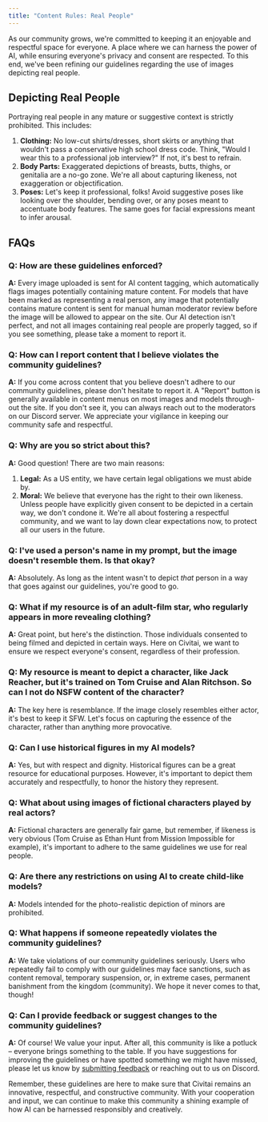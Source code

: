 ```yaml
---
title: "Content Rules: Real People"
---
```


As our community grows, we're committed to keeping it an enjoyable and respectful space for everyone. A place where we can harness the power of AI, while ensuring everyone's privacy and consent are respected. To this end, we've been refining our guidelines regarding the use of images depicting real people.

## Depicting Real People
Portraying real people in any mature or suggestive context is strictly prohibited. This includes:
1. **Clothing:** No low-cut shirts/dresses, short skirts or anything that wouldn't pass a conservative high school dress code. Think, "Would I wear this to a professional job interview?" If not, it's best to refrain.
2. **Body Parts:** Exaggerated depictions of breasts, butts, thighs, or genitalia are a no-go zone. We're all about capturing likeness, not exaggeration or objectification.
3. **Poses:** Let's keep it professional, folks! Avoid suggestive poses like looking over the shoulder, bending over, or any poses meant to accentuate body features. The same goes for facial expressions meant to infer arousal.

## FAQs

### Q: How are these guidelines enforced?
**A:** Every image uploaded is sent for AI content tagging, which automatically flags images potentially containing mature content. For models that have been marked as representing a real person, any image that potentially contains mature content is sent for manual human moderator review before the image will be allowed to appear on the site. Our AI detection isn't perfect, and not all images containing real people are properly tagged, so if you see something, please take a moment to report it.

### Q: How can I report content that I believe violates the community guidelines?
**A:** If you come across content that you believe doesn't adhere to our community guidelines, please don't hesitate to report it. A "Report" button is generally available in content menus on most images and models through-out the site. If you don't see it, you can always reach out to the moderators on our Discord server. We appreciate your vigilance in keeping our community safe and respectful.

### Q: Why are you so strict about this?
**A:** Good question! There are two main reasons:

1. **Legal:** As a US entity, we have certain legal obligations we must abide by.
2. **Moral:** We believe that everyone has the right to their own likeness. Unless people have explicitly given consent to be depicted in a certain way, we don't condone it. We're all about fostering a respectful community, and we want to lay down clear expectations now, to protect all our users in the future.

### Q: I've used a person's name in my prompt, but the image doesn't resemble them. Is that okay?
**A:** Absolutely. As long as the intent wasn't to depict *that* person in a way that goes against our guidelines, you're good to go.

### Q: What if my resource is of an adult-film star, who regularly appears in more revealing clothing?
**A:** Great point, but here's the distinction. Those individuals consented to being filmed and depicted in certain ways. Here on Civitai, we want to ensure we respect everyone's consent, regardless of their profession.

### Q: My resource is meant to depict a character, like Jack Reacher, but it's trained on Tom Cruise and Alan Ritchson. So can I not do NSFW content of the character?
**A:** The key here is resemblance. If the image closely resembles either actor, it's best to keep it SFW. Let's focus on capturing the essence of the character, rather than anything more provocative.

### Q: Can I use historical figures in my AI models?
**A:** Yes, but with respect and dignity. Historical figures can be a great resource for educational purposes. However, it's important to depict them accurately and respectfully, to honor the history they represent.

### Q: What about using images of fictional characters played by real actors?
**A:** Fictional characters are generally fair game, but remember, if likeness is very obvious (Tom Cruise as Ethan Hunt from Mission Impossible for example), it's important to adhere to the same guidelines we use for real people.

### Q: Are there any restrictions on using AI to create child-like models?
**A:** Models intended for the photo-realistic depiction of minors are prohibited.

### Q: What happens if someone repeatedly violates the community guidelines?
**A:** We take violations of our community guidelines seriously. Users who repeatedly fail to comply with our guidelines may face sanctions, such as content removal, temporary suspension, or, in extreme cases, permanent banishment from the kingdom (community). We hope it never comes to that, though!

### Q: Can I provide feedback or suggest changes to the community guidelines?
**A:** Of course! We value your input. After all, this community is like a potluck – everyone brings something to the table. If you have suggestions for improving the guidelines or have spotted something we might have missed, please let us know by <a href="/canny/feedback" target="_blank">submitting feedback</a> or reaching out to us on Discord.

Remember, these guidelines are here to make sure that Civitai remains an innovative, respectful, and constructive community. With your cooperation and input, we can continue to make this community a shining example of how AI can be harnessed responsibly and creatively.